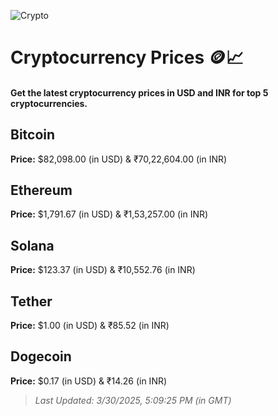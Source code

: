 
![Crypto](https://www.techguide.com.au/wp-content/uploads/2020/11/crypto3.jpeg)

# Cryptocurrency Prices 🪙📈

#### Get the latest cryptocurrency prices in USD and INR for top 5 cryptocurrencies.

## Bitcoin

**Price:** $82,098.00 (in USD) & ₹70,22,604.00 (in INR)

## Ethereum

**Price:** $1,791.67 (in USD) & ₹1,53,257.00 (in INR)

## Solana

**Price:** $123.37 (in USD) & ₹10,552.76 (in INR)

## Tether

**Price:** $1.00 (in USD) & ₹85.52 (in INR)

## Dogecoin

**Price:** $0.17 (in USD) & ₹14.26 (in INR)

> _Last Updated: 3/30/2025, 5:09:25 PM (in GMT)_
